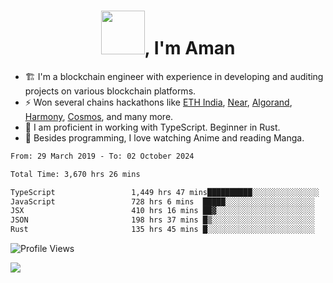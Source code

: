 <h1 align="center"><img src="https://media2.giphy.com/media/v1.Y2lkPTc5MGI3NjExZmx5c2N1N2lkbjg5NnI3ajI2ZXhxZ24yZ3cxcmJibTZrMWZkbjlxaSZlcD12MV9pbnRlcm5hbF9naWZfYnlfaWQmY3Q9Zw/AFdcYElkoNAUE/giphy.webp" width="70">, I'm Aman</h1>

- 🏗️ I'm a blockchain engineer with experience in developing and auditing projects on various blockchain platforms.
- ⚡ Won several chains hackathons like [ETH India](https://devfolio.co/projects/hivm-hybrid-intent-virtual-machine-3ba1), [Near](https://medium.com/encode-club/encode-x-near-hackathon-finale-prizewinners-and-summary-fcf6e409ab07), [Algorand](https://algorand-innovate.hackerearth.com), [Harmony](https://medium.com/harmony-one/winners-of-the-hack-the-horizon-hackathon-ae04f95b71ab), [Cosmos](https://www.hackerearth.com/challenges/hackathon/hackatom-india/), and many more.
- 🌊 I am proficient in working with TypeScript. Beginner in Rust.
- 🍣 Besides programming, I love watching Anime and reading Manga.

<!--START_SECTION:waka-->

```txt
From: 29 March 2019 - To: 02 October 2024

Total Time: 3,670 hrs 26 mins

TypeScript                 1,449 hrs 47 mins██████████░░░░░░░░░░░░░░░   39.50 %
JavaScript                 728 hrs 6 mins  █████░░░░░░░░░░░░░░░░░░░░   19.84 %
JSX                        410 hrs 16 mins ██▓░░░░░░░░░░░░░░░░░░░░░░   11.18 %
JSON                       198 hrs 37 mins █▒░░░░░░░░░░░░░░░░░░░░░░░   05.41 %
Rust                       135 hrs 45 mins █░░░░░░░░░░░░░░░░░░░░░░░░   03.70 %
```

<!--END_SECTION:waka-->

![Profile Views](https://komarev.com/ghpvc/?username=amanraj1608&label=Profile%20views&color=0e75b6&style=flat-square)

![](https://hit.yhype.me/github/profile?user_id=42104907)
